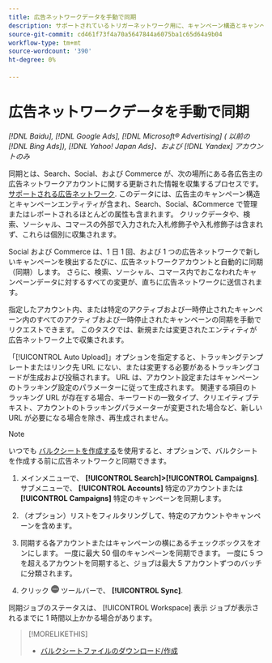 ```yaml
---
title: 広告ネットワークデータを手動で同期
description: サポートされているトリガーネットワーク用に、キャンペーン構造とキャンペーンエンティティの同期を手動でサポートする方法を説明します。
source-git-commit: cd461f73f4a70a5647844a6075ba1c65d64a9b04
workflow-type: tm+mt
source-wordcount: '390'
ht-degree: 0%

---
```


# 広告ネットワークデータを手動で同期

*[!DNL Baidu], [!DNL Google Ads], [!DNL Microsoft® Advertising] ( 以前の [!DNL Bing Ads]), [!DNL Yahoo! Japan Ads]、および [!DNL Yandex] アカウントのみ*

同期とは、Search、Social、および Commerce が、次の場所にある各広告主の広告ネットワークアカウントに関する更新された情報を収集するプロセスです。 [サポートされる広告ネットワーク](/help/search-social-commerce/introduction/supported-inventory.md). このデータには、広告主のキャンペーン構造とキャンペーンエンティティが含まれ、Search、Social、&amp;Commerce で管理またはレポートされるほとんどの属性も含まれます。 クリックデータや、検索、ソーシャル、コマースの外部で入力された入札修飾子や入札修飾子は含まれず、これらは個別に収集されます。

Social および Commerce は、1 日 1 回、および 1 つの広告ネットワークで新しいキャンペーンを検出するたびに、広告ネットワークアカウントと自動的に同期（同期）します。 さらに、検索、ソーシャル、コマース内でおこなわれたキャンペーンデータに対するすべての変更が、直ちに広告ネットワークに送信されます。

指定したアカウント内、または特定のアクティブおよび一時停止されたキャンペーン内のすべてのアクティブおよび一時停止されたキャンペーンの同期を手動でリクエストできます。 このタスクでは、新規または変更されたエンティティが広告ネットワーク上で収集されます。

「[!UICONTROL Auto Upload]」オプションを指定すると、トラッキングテンプレートまたはリンク先 URL にない、または変更する必要があるトラッキングコードが生成および投稿されます。 URL は、アカウント設定またはキャンペーンのトラッキング設定のパラメーターに従って生成されます。 関連する項目のトラッキング URL が存在する場合、キーワードの一致タイプ、クリエイティブテキスト、アカウントのトラッキングパラメーターが変更された場合など、新しい URL が必要になる場合を除き、再生成されません。

>[!NOTE]
>
>いつでも [バルクシートを作成する](/help/search-social-commerce/campaign-management/bulksheets/bulksheet-download.md)を使用すると、オプションで、バルクシートを作成する前に広告ネットワークと同期できます。

1. メインメニューで、 **[!UICONTROL Search]>[!UICONTROL Campaigns]**. サブメニューで、 **[!UICONTROL Accounts]** 特定のアカウントまたは **[!UICONTROL Campaigns]** 特定のキャンペーンを同期します。

1. （オプション）リストをフィルタリングして、特定のアカウントやキャンペーンを含めます。

1. 同期する各アカウントまたはキャンペーンの横にあるチェックボックスをオンにします。 一度に最大 50 個のキャンペーンを同期できます。 一度に 5 つを超えるアカウントを同期すると、ジョブは最大 5 アカウントずつのバッチに分類されます。

1. クリック **![詳細](/help/search-social-commerce/assets/more.png "詳細")** ツールバーで、 **[!UICONTROL Sync]**.

同期ジョブのステータスは、 [!UICONTROL Workspace] 表示 ジョブが表示されるまでに 1 時間以上かかる場合があります。

>[!MORELIKETHIS]
>
>* [バルクシートファイルのダウンロード/作成](/help/search-social-commerce/campaign-management/bulksheets/bulksheet-download.md)

